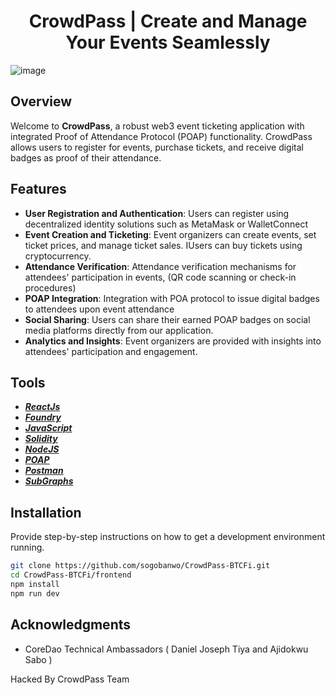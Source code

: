 # <h1 align="center"> CrowdPass | Create and Manage Your Events Seamlessly </h1>

![image](https://github.com/user-attachments/assets/d7ec0259-886a-4e94-8932-5bf6a73c9852)

## Overview

Welcome to **CrowdPass**, a robust web3 event ticketing application with integrated Proof of Attendance Protocol (POAP) functionality. CrowdPass allows users to register for events, purchase tickets, and receive digital badges as proof of their attendance. 

## Features

- **User Registration and Authentication**: Users can register using decentralized identity solutions such as MetaMask or WalletConnect
- **Event Creation and Ticketing**: Event organizers can create events, set ticket prices, and manage ticket sales. IUsers can buy tickets using cryptocurrency.
- **Attendance Verification**: Attendance verification mechanisms for attendees' participation in events, (QR code scanning or check-in procedures)
- **POAP Integration**: Integration with POA protocol to issue digital badges to attendees upon event attendance
- **Social Sharing**: Users can share their earned POAP badges on social media platforms directly from our application.
- **Analytics and Insights**: Event organizers are provided with insights into attendees' participation and engagement.

## Tools

- [**_ReactJs_**](https://react.dev/)
- [**_Foundry_**](https://book.getfoundry.sh/)
- [**_JavaScript_**](https://www.javascript.com/)
- [**_Solidity_**](https://soliditylang.org/)
- [**_NodeJS_**](https://nodejs.org/en)
- [**_POAP_**](https://poap.xyz/)
- [**_Postman_**](https://www.postman.com/)
- [**_SubGraphs_**](https://thegraph.com/studio/)

## Installation

Provide step-by-step instructions on how to get a development environment running.

```bash
git clone https://github.com/sogobanwo/CrowdPass-BTCFi.git
cd CrowdPass-BTCFi/frontend
npm install
npm run dev
```

## Acknowledgments

- CoreDao Technical Ambassadors ( Daniel Joseph Tiya and Ajidokwu Sabo )

Hacked By CrowdPass Team
